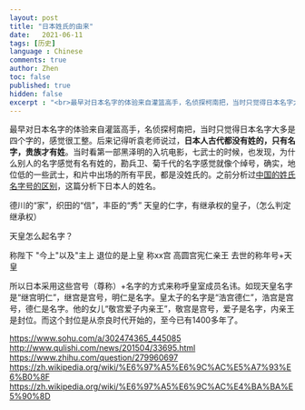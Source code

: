 ```yaml
---
layout: post
title: "日本姓氏的由来"
date:   2021-06-11
tags: [历史]
language : Chinese
comments: true
author: Zhen
toc: false
published: true
hidden: false
excerpt : "<br>最早对日本名字的体验来自灌篮高手，名侦探柯南把，当时只觉得日本名字大多是四个字的，感觉很工整。后来记得听袁老师说过，日本人古代都没有姓的，只有名字，贵族才有姓。当时看第一部黑泽明的入坑电影，七武士的时候，也发现，为什么别人的名字感觉有名有姓的，勘兵卫、菊千代的名字感觉就像个绰号，确实，地位低的一些武士，和片中出场的所有平民，都是没姓氏的。<br><br>"
---
```

最早对日本名字的体验来自灌篮高手，名侦探柯南把，当时只觉得日本名字大多是四个字的，感觉很工整。后来记得听袁老师说过，**日本人古代都没有姓的，只有名字，贵族才有姓**。当时看第一部黑泽明的入坑电影，七武士的时候，也发现，为什么别人的名字感觉有名有姓的，勘兵卫、菊千代的名字感觉就像个绰号，确实，地位低的一些武士，和片中出场的所有平民，都是没姓氏的。之前分析过[中国的姓氏名字号的区别](/姓氏名字号的区别)，这篇分析下日本人的姓名。



德川的“家”，织田的“信”，丰臣的“秀”
天皇的仁字，有继承权的皇子，（怎么判定继承权）

天皇怎么起名字？

称陛下 "今上"以及"主上
退位的是上皇
称xx宫 高圆宫宪仁亲王
去世的称年号+天皇

所以日本采用这些宫号（尊称）+名字的方式来称呼皇室成员名讳。如现天皇名字是“继宫明仁”，继宫是宫号，明仁是名字。皇太子的名字是“浩宫德仁”，浩宫是宫号，德仁是名字。他的女儿“敬宫爱子内亲王”，敬宫是宫号，爱子是名字，内亲王是封位。而这个封位是从奈良时代开始的，至今已有1400多年了。


https://www.sohu.com/a/302474365_445085
http://www.qulishi.com/news/201504/33695.html
https://www.zhihu.com/question/279960697
https://zh.wikipedia.org/wiki/%E6%97%A5%E6%9C%AC%E5%A7%93%E6%B0%8F
https://zh.wikipedia.org/wiki/%E6%97%A5%E6%9C%AC%E4%BA%BA%E5%90%8D
<!--stackedit_data:
eyJoaXN0b3J5IjpbLTEwNzczMDY2MTgsMTY4NDM1MzAzMCw2Mz
M4MjE4MzMsNjM3OTI3MTUzXX0=
-->